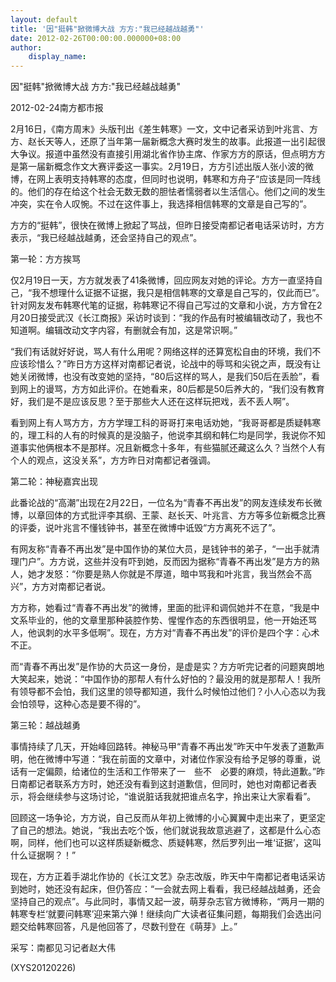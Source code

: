 ```yaml
---
layout: default
title: '因"挺韩"掀微博大战 方方:"我已经越战越勇"'
date: 2012-02-26T00:00:00.000000+08:00
author:
    display_name: 
---
```


因"挺韩"掀微博大战 方方:"我已经越战越勇"

2012-02-24南方都市报

2月16日，《南方周末》头版刊出《差生韩寒》一文，文中记者采访到叶兆言、方方、赵长天等人，还原了当年第一届新概念大赛时发生的故事。此报道一出引起很大争议。报道中虽然没有直接引用湖北省作协主席、作家方方的原话，但点明方方是第一届新概念作文大赛评委这一事实。2月19日，方方引述出版人张小波的微博，在网上表明支持韩寒的态度，但同时也说明，韩寒和方舟子“应该是同一阵线的。他们的存在给这个社会无数无数的胆怯者懦弱者以生活信心。他们之间的发生冲突，实在令人叹惋。不过在这件事上，我选择相信韩寒的文章是自己写的”。

方方的“挺韩”，很快在微博上掀起了骂战，但昨日接受南都记者电话采访时，方方表示，“我已经越战越勇，还会坚持自己的观点”。

第一轮：方方挨骂

仅2月19日一天，方方就发表了41条微博，回应网友对她的评论。方方一直坚持自己，“我不想理什么证据不证据，我只是相信韩寒的文章是自己写的，仅此而已”。针对网友发布韩寒代笔的证据，称韩寒记不得自己写过的文章和小说，方方曾在2月20日接受武汉《长江商报》采访时谈到：“我的作品有时被编辑改动了，我也不知道啊。编辑改动文字内容，有删就会有加，这是常识啊。”

“我们有话就好好说，骂人有什么用呢？网络这样的还算宽松自由的环境，我们不应该珍惜么？”昨日方方这样对南都记者说，论战中的辱骂和尖锐之声，既没有让她关闭微博，也没有改变她的坚持，“80后这样的骂人，是我们50后在丢脸”，看到网上的谩骂，方方如此评价。在她看来，80后都是50后养大的，“我们没有教育好，我们是不是应该反思？至于那些大人还在这样玩把戏，丢不丢人啊”。

看到网上有人骂方方，方方学理工科的哥哥打来电话劝她，“我哥哥都是质疑韩寒的，理工科的人有的时候真的是没脑子，他说李其纲和韩仁均是同学，我说你不知道事实他俩根本不是那样。况且新概念十多年，有些猫腻还藏这么久？当然个人有个人的观点，这没关系”，方方昨日对南都记者强调。

第二轮：神秘嘉宾出现

此番论战的“高潮”出现在2月22日，一位名为“青春不再出发”的网友连续发布长微博，以章回体的方式批评李其纲、王蒙、赵长天、叶兆言、方方等多位新概念比赛的评委，说叶兆言不懂钱钟书，甚至在微博中诋毁“方方离死不远了”。

有网友称“青春不再出发”是中国作协的某位大员，是钱钟书的弟子，“一出手就清理门户”。方方说，这些并没有吓到她，反而因为据称“青春不再出发”是方方的熟人，她才发怒：“你要是熟人你就是不厚道，暗中骂我和叶兆言，我当然会不高兴”，方方对南都记者说。

方方称，她看过“青春不再出发”的微博，里面的批评和调侃她并不在意，“我是中文系毕业的，他的文章里那种装腔作势、惺惺作态的东西很明显，他一开始还骂人，他讽刺的水平多低啊”。现在，方方对“青春不再出发”的评价是四个字：心术不正。

而“青春不再出发”是作协的大员这一身份，是虚是实？方方听完记者的问题爽朗地大笑起来，她说：“中国作协的那帮人有什么好怕的？最没用的就是那帮人！我所有领导都不会怕，我们这里的领导都知道，我什么时候怕过他们？小人心态以为我会怕领导，这种心态是要不得的”。

第三轮：越战越勇

事情持续了几天，开始峰回路转。神秘马甲“青春不再出发”昨天中午发表了道歉声明，他在微博中写道：“我在前面的文章中，对诸位作家没有给予足够的尊重，说话有一定偏颇，给诸位的生活和工作带来了一　些不　必要的麻烦，特此道歉。”昨日南都记者联系方方时，她还没有看到这封道歉信，但同时，她也对南都记者表示，将会继续参与这场讨论，“谁说脏话我就把谁点名字，拎出来让大家看看”。

回顾这一场争论，方方说，自己反而从年初上微博的小心翼翼中走出来了，更坚定了自己的想法。她说，“我出去吃个饭，他们就说我故意逃避了，这都是什么心态啊，同样，他们也可以这样质疑新概念、质疑韩寒，然后罗列出一堆‘证据’，这叫什么证据啊？！”

现在，方方正着手湖北作协的《长江文艺》杂志改版，昨天中午南都记者电话采访到她时，她还没有起床，但仍答应：“一会就去网上看看，我已经越战越勇，还会坚持自己的观点”。与此同时，事情又起一波，萌芽杂志官方微博称，“两月一期的韩寒专栏‘就要问韩寒’迎来第六弹！继续向广大读者征集问题，每期我们会选出问题交给韩寒回答，凡是他回答了，尽数刊登在《萌芽》上。”

采写：南都见习记者赵大伟

(XYS20120226)

